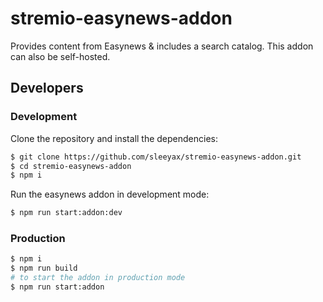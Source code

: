 # stremio-easynews-addon

Provides content from Easynews & includes a search catalog. This addon can also be self-hosted.

## Developers

### Development

Clone the repository and install the dependencies:

```bash
$ git clone https://github.com/sleeyax/stremio-easynews-addon.git
$ cd stremio-easynews-addon
$ npm i
```

Run the easynews addon in development mode:

```bash
$ npm run start:addon:dev
```

### Production

```bash
$ npm i
$ npm run build
# to start the addon in production mode
$ npm run start:addon
```
